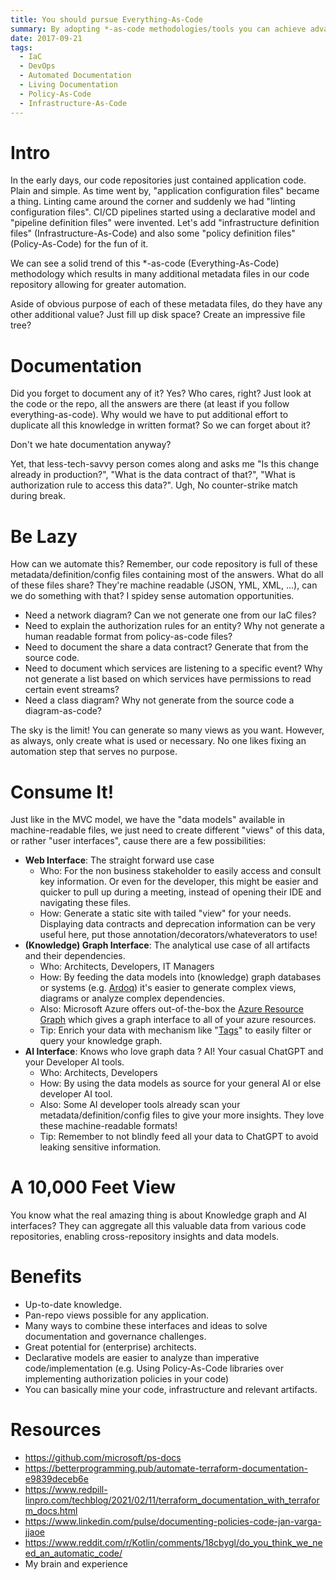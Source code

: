 ```yaml
---
title: You should pursue Everything-As-Code
summary: By adopting *-as-code methodologies/tools you can achieve advanced living documentation and enjoy an improved AI experience.
date: 2017-09-21
tags: 
  - IaC
  - DevOps
  - Automated Documentation
  - Living Documentation
  - Policy-As-Code
  - Infrastructure-As-Code
---
```


# Intro

In the early days, our code repositories just contained application code. Plain and simple. 
As time went by, "application configuration files" became a thing. 
Linting came around the corner and suddenly we had "linting configuration files".
CI/CD pipelines started using a declarative model and "pipeline definition files" were invented.
Let's add "infrastructure definition files" (Infrastructure-As-Code) and also some "policy definition files" (Policy-As-Code) for the fun of it.

We can see a solid trend of this *-as-code (Everything-As-Code) methodology which results in many additional metadata files in our code repository allowing for greater automation.

Aside of obvious purpose of each of these metadata files, do they have any other additional value? Just fill up disk space? Create an impressive file tree?

# Documentation

Did you forget to document any of it? Yes? Who cares, right? 
Just look at the code or the repo, all the answers are there (at least if you follow everything-as-code).
Why would we have to put additional effort to duplicate all this knowledge in written format? 
So we can forget about it?

Don't we hate documentation anyway? 

Yet, that less-tech-savvy person comes along and asks me "Is this change already in production?", "What is the data contract of that?", "What is authorization rule to access this data?". 
Ugh, No counter-strike match during break. 

# Be Lazy

How can we automate this?
Remember, our code repository is full of these metadata/definition/config files containing most of the answers. What do all of these files share? They're machine readable (JSON, YML, XML, ...), can we do something with that? I spidey sense automation opportunities. 

* Need a network diagram? Can we not generate one from our IaC files?
* Need to explain the authorization rules for an entity? Why not generate a human readable format from policy-as-code files?
* Need to document the share a data contract? Generate that from the source code.
* Need to document which services are listening to a specific event? Why not generate a list based on which services have permissions to read certain event streams?
* Need a class diagram? Why not generate from the source code a diagram-as-code?

The sky is the limit! You can generate so many views as you want. However, as always, only create what is used or necessary. No one likes fixing an automation step that serves no purpose.

# Consume It!

Just like in the MVC model, we have the "data models" available in machine-readable files, we just need to create different "views" of this data, or rather "user interfaces", cause there are a few possibilities:

* **Web Interface**: The straight forward use case
  * Who: For the non business stakeholder to easily access and consult key information. Or even for the developer, this might be easier and quicker to pull up during a meeting, instead of opening their IDE and navigating these files.
  * How: Generate a static site with tailed "view" for your needs. Displaying data contracts and deprecation information can be very useful here, put those annotation/decorators/whateverators to use!
* **(Knowledge) Graph Interface**: The analytical use case of all artifacts and their dependencies.
  * Who: Architects, Developers, IT Managers
  * How: By feeding the data models into (knowledge) graph databases or systems (e.g. [Ardoq](https://www.ardoq.com/)) it's easier to generate complex views, diagrams or analyze complex dependencies.
  * Also: Microsoft Azure offers out-of-the-box the [Azure Resource Graph](https://learn.microsoft.com/en-us/azure/governance/resource-graph/overview) which gives a graph interface to all of your azure resources.
  * Tip: Enrich your data with mechanism like "[Tags](https://learn.microsoft.com/en-us/azure/azure-resource-manager/management/tag-resources)" to easily filter or query your knowledge graph.
* **AI Interface**: Knows who love graph data ? AI! Your casual ChatGPT and your Developer AI tools.
  * Who: Architects, Developers
  * How: By using the data models as source for your general AI or else developer AI tool.
  * Also: Some AI developer tools already scan your metadata/definition/config files to give your more insights. They love these machine-readable formats!
  * Tip: Remember to not blindly feed all your data to ChatGPT to avoid leaking sensitive information.

# A 10,000 Feet View

You know what the real amazing thing is about Knowledge graph and AI interfaces? They can aggregate all this valuable data from various code repositories, enabling cross-repository insights and data models.

# Benefits

* Up-to-date knowledge.
* Pan-repo views possible for any application.
* Many ways to combine these interfaces and ideas to solve documentation and governance challenges.
* Great potential for (enterprise) architects.
* Declarative models are easier to analyze than imperative code/implementation (e.g. Using Policy-As-Code libraries over implementing authorization policies in your code)
* You can basically mine your code, infrastructure and relevant artifacts.

# Resources

* https://github.com/microsoft/ps-docs
* https://betterprogramming.pub/automate-terraform-documentation-e9839deceb6e
* https://www.redpill-linpro.com/techblog/2021/02/11/terraform_documentation_with_terraform_docs.html
* https://www.linkedin.com/pulse/documenting-policies-code-jan-varga-jjaoe
* https://www.reddit.com/r/Kotlin/comments/18cbygl/do_you_think_we_need_an_automatic_code/
* My brain and experience